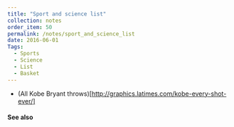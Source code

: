```yaml
---
title: "Sport and science list"
collection: notes
order_item: 50
permalink: /notes/sport_and_science_list
date: 2016-06-01
Tags:
  - Sports
  - Science
  - List
  - Basket
---
```


* (All Kobe Bryant throws)[http://graphics.latimes.com/kobe-every-shot-ever/]


#### See also









